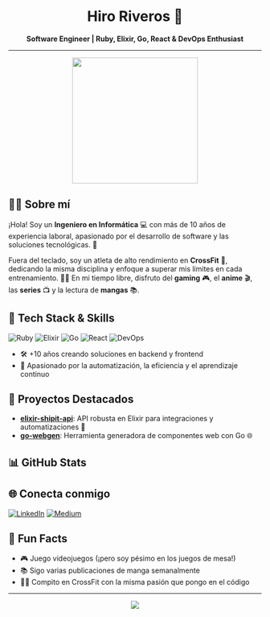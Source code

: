 <!-- Profile README for hiro-riveros | Designed for Dark Mode -->

<h1 align="center">Hiro Riveros 👋</h1>
<p align="center">
  <b>Software Engineer | Ruby, Elixir, Go, React & DevOps Enthusiast</b>
</p>

---

<p align="center">
  <img src="https://raw.githubusercontent.com/rajput2107/rajput2107/master/Assets/Developer.gif" width="250"/>
</p>

## 👨‍💻 Sobre mí

¡Hola! Soy un **Ingeniero en Informática** 💻 con más de 10 años de experiencia laboral, apasionado por el desarrollo de software y las soluciones tecnológicas. 🚀

Fuera del teclado, soy un atleta de alto rendimiento en **CrossFit** 💪, dedicando la misma disciplina y enfoque a superar mis límites en cada entrenamiento. 🏋️‍♂️ En mi tiempo libre, disfruto del **gaming** 🎮, el **anime** 🎬, las **series** 📺 y la lectura de **mangas** 📚.

## 🚀 Tech Stack & Skills

![Ruby](https://img.shields.io/badge/-Ruby-CC342D?style=for-the-badge&logo=ruby&logoColor=white)
![Elixir](https://img.shields.io/badge/-Elixir-6e4a7e?style=for-the-badge&logo=elixir&logoColor=white)
![Go](https://img.shields.io/badge/-Go-00ADD8?style=for-the-badge&logo=go&logoColor=white)
![React](https://img.shields.io/badge/-React-20232A?style=for-the-badge&logo=react&logoColor=61DAFB)
![DevOps](https://img.shields.io/badge/-DevOps-0A0A0A?style=for-the-badge&logo=linux&logoColor=white)

- 🛠️ +10 años creando soluciones en backend y frontend
- 🧠 Apasionado por la automatización, la eficiencia y el aprendizaje continuo

## 🌟 Proyectos Destacados

- [**elixir-shipit-api**](https://github.com/hiro-riveros/elixir-shipit-api): API robusta en Elixir para integraciones y automatizaciones 🚢
- [**go-webgen**](https://github.com/hiro-riveros/go-webgen): Herramienta generadora de componentes web con Go 🌐

## 📊 GitHub Stats

<!--START_SECTION:waka-->
<!--END_SECTION:waka-->

## 🌐 Conecta conmigo

[![LinkedIn](https://img.shields.io/badge/-LinkedIn-0A66C2?style=for-the-badge&logo=linkedin&logoColor=white)](https://www.linkedin.com/in/hirochi-riveros-724517123/)
[![Medium](https://img.shields.io/badge/-Medium-12100E?style=for-the-badge&logo=medium&logoColor=white)](https://medium.com/@hiro_riveros)

## 🎉 Fun Facts

- 🎮 Juego videojuegos (¡pero soy pésimo en los juegos de mesa!)
- 📚 Sigo varias publicaciones de manga semanalmente
- 🏋️‍♂️ Compito en CrossFit con la misma pasión que pongo en el código

---

<p align="center">
  <img src="https://readme-typing-svg.demolab.com/?lines=Open+to+collaborations!;Let’s+build+something+amazing+🚀;Dark+mode+is+life+🌑&center=true&width=500&height=40" />
</p>
